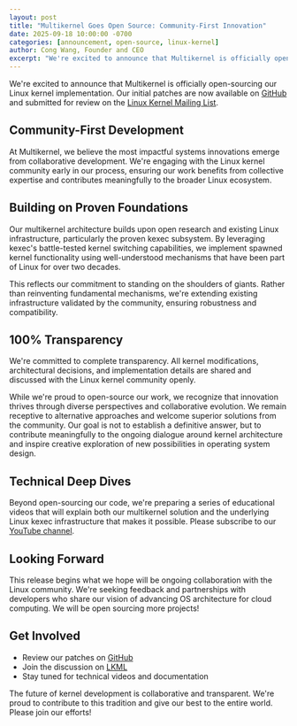 ```yaml
---
layout: post
title: "Multikernel Goes Open Source: Community-First Innovation"
date: 2025-09-18 10:00:00 -0700
categories: [announcement, open-source, linux-kernel]
author: Cong Wang, Founder and CEO
excerpt: "We're excited to announce that Multikernel is officially open-sourcing our Linux kernel implementation, engaging with the Linux kernel community early in our process."
---
```


We're excited to announce that Multikernel is officially open-sourcing our Linux kernel implementation. Our initial patches are now available on [GitHub](https://github.com/multikernel/linux/commits/multikernel-part-1/) and submitted for review on the [Linux Kernel Mailing List](https://lore.kernel.org/lkml/20250918222607.186488-1-xiyou.wangcong@gmail.com/).

## Community-First Development

At Multikernel, we believe the most impactful systems innovations emerge from collaborative development. We're engaging with the Linux kernel community early in our process, ensuring our work benefits from collective expertise and contributes meaningfully to the broader Linux ecosystem.

## Building on Proven Foundations

Our multikernel architecture builds upon open research and existing Linux infrastructure, particularly the proven kexec subsystem. By leveraging kexec's battle-tested kernel switching capabilities, we implement spawned kernel functionality using well-understood mechanisms that have been part of Linux for over two decades.

This reflects our commitment to standing on the shoulders of giants. Rather than reinventing fundamental mechanisms, we're extending existing infrastructure validated by the community, ensuring robustness and compatibility.

## 100% Transparency

We're committed to complete transparency. All kernel modifications, architectural decisions, and implementation details are shared and discussed with the Linux kernel community openly.

While we're proud to open-source our work, we recognize that innovation thrives through diverse perspectives and collaborative evolution. We remain receptive to alternative approaches and welcome superior solutions from the community. Our goal is not to establish a definitive answer, but to contribute meaningfully to the ongoing dialogue around kernel architecture and inspire creative exploration of new possibilities in operating system design.

## Technical Deep Dives

Beyond open-sourcing our code, we're preparing a series of educational videos that will explain both our multikernel solution and the underlying Linux kexec infrastructure that makes it possible. Please subscribe to our [YouTube channel](https://www.youtube.com/@multikernel-tech).

## Looking Forward

This release begins what we hope will be ongoing collaboration with the Linux community. We're seeking feedback and partnerships with developers who share our vision of advancing OS architecture for cloud computing. We will be open sourcing more projects!

## Get Involved

- Review our patches on [GitHub](https://github.com/multikernel/linux/commits/multikernel-part-1/)
- Join the discussion on [LKML](https://lore.kernel.org/lkml/20250918222607.186488-1-xiyou.wangcong@gmail.com/)
- Stay tuned for technical videos and documentation

The future of kernel development is collaborative and transparent. We're proud to contribute to this tradition and give our best to the entire world. Please join our efforts!

